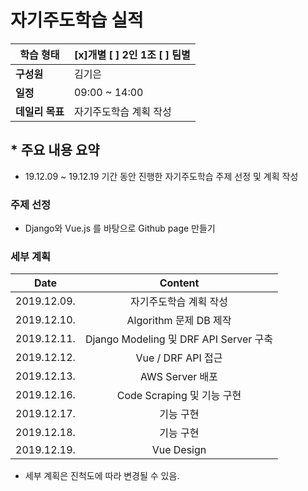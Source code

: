 # 자기주도학습 실적


| **학습 형태**   | [x]개별 [ ] 2인 1조 [ ] 팀별 |
| --------------- | ---------------------------- |
| **구성원**      | 김기은                       |
| **일정**        | 09:00 ~ 14:00                |
| **데일리 목표** | 자기주도학습 계획 작성       |

## * 주요 내용 요약

- 19.12.09 ~ 19.12.19 기간 동안 진행한 자기주도학습 주제 선정 및 계획 작성

### 주제 선정

- Django와 Vue.js 를 바탕으로 Github page 만들기

### 세부 계획

|    Date     |                Content                 |
| :---------: | :------------------------------------: |
| 2019.12.09. |         자기주도학습 계획 작성         |
| 2019.12.10. |         Algorithm 문제 DB 제작         |
| 2019.12.11. | Django Modeling 및 DRF API Server 구축 |
| 2019.12.12. |           Vue / DRF API 접근           |
| 2019.12.13. |            AWS Server 배포             |
| 2019.12.16. |       Code Scraping 및 기능 구현       |
| 2019.12.17. |               기능 구현                |
| 2019.12.18. |               기능 구현                |
| 2019.12.19. |               Vue Design               |

- 세부 계획은 진척도에 따라 변경될 수 있음.